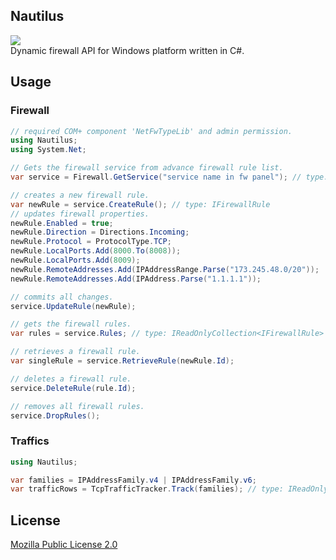 ## Nautilus 
![](https://img.shields.io/badge/Orlys.Nautilus-v2.0.0-blue?logo=nuget&style=flat&link=https://www.nuget.org/packages/Orlys.Nautilus/)  
Dynamic firewall API for Windows platform written in C#.

## Usage
### Firewall
```csharp
// required COM+ component 'NetFwTypeLib' and admin permission.
using Nautilus; 
using System.Net;

// Gets the firewall service from advance firewall rule list.
var service = Firewall.GetService("service name in fw panel"); // type: IFirewallService

// creates a new firewall rule.
var newRule = service.CreateRule(); // type: IFirewallRule
// updates firewall properties.
newRule.Enabled = true;
newRule.Direction = Directions.Incoming;
newRule.Protocol = ProtocolType.TCP;
newRule.LocalPorts.Add(8000.To(8008));
newRule.LocalPorts.Add(8009);
newRule.RemoteAddresses.Add(IPAddressRange.Parse("173.245.48.0/20"));
newRule.RemoteAddresses.Add(IPAddress.Parse("1.1.1.1"));

// commits all changes.
service.UpdateRule(newRule);

// gets the firewall rules.
var rules = service.Rules; // type: IReadOnlyCollection<IFirewallRule>

// retrieves a firewall rule.
var singleRule = service.RetrieveRule(newRule.Id);

// deletes a firewall rule.
service.DeleteRule(rule.Id);

// removes all firewall rules.
service.DropRules();
```

### Traffics
```csharp
using Nautilus; 

var families = IPAddressFamily.v4 | IPAddressFamily.v6;
var trafficRows = TcpTrafficTracker.Track(families); // type: IReadOnlyCollection<TcpTrafficRow>
```

## License
[Mozilla Public License 2.0](./LICENSE.txt)
